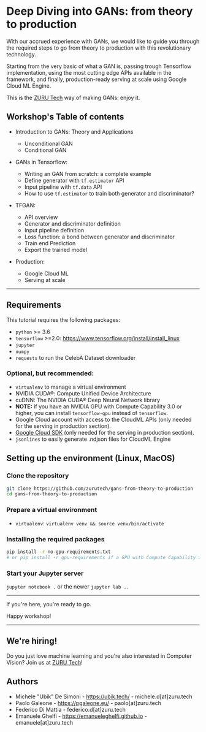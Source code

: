 # Deep Diving into GANs: from theory to production

With our accrued experience with GANs, we would like to guide you through the required steps to go from theory to production with this revolutionary technology.

Starting from the very basic of what a GAN is, passing trough Tensorflow implementation, using the most cutting edge APIs available in the framework, and finally, production-ready serving at scale using Google Cloud ML Engine.

This is the [ZURU Tech](https://zuru.tech/) way of making GANs: enjoy it.

## Workshop's Table of contents

- Introduction to GANs: Theory and Applications
    - Unconditional GAN
    - Conditional GAN

- GANs in Tensorflow:
    - Writing an GAN from scratch: a complete example
    - Define generator with `tf.estimator` API
    - Input pipeline with `tf.data` API
    - How to use `tf.estimator` to train both generator and discriminator?

- TFGAN:
    - API overview
    - Generator and discriminator definition
    - Input pipeline definition
    - Loss function: a bond between generator and discriminator
    - Train end Prediction
    - Export the trained model

- Production:
    - Google Cloud ML
    - Serving at scale

---

## Requirements

This tutorial requires the following packages:

- `python` >= 3.6
- `tensorflow` >=2.0: https://www.tensorflow.org/install/install_linux
- `jupyter`
- `numpy`
- `requests` to run the CelebA Dataset downloader

### Optional, but recommended:

- `virtualenv` to manage a virtual environment
- NVIDIA CUDA®: Compute Unified Device Architecture
- cuDNN: The NVIDIA CUDA® Deep Neural Network library
- **NOTE:** If you have an NVIDIA GPU with Compute Capability 3.0 or higher, you can install `tensorflow-gpu` instead of `tensorflow`.
- Google Cloud account with access to the CloudML APIs (only needed for the serving in production section).
- [Google Cloud SDK](https://cloud.google.com/sdk/) (only needed for the serving in production section).
- `jsonlines` to easily generate .ndjson files for CloudML Engine

## Setting up the environment (Linux, MacOS)

### Clone the repository

```bash
git clone https://github.com/zurutech/gans-from-theory-to-production
cd gans-from-theory-to-production
```

### Prepare a virtual environment

- `virtualenv`: `virtualenv venv && source venv/bin/activate`

### Installing the required packages

```bash
pip install -r no-gpu-requirements.txt
# or pip install -r gpu-requirements if a GPU with Compute Capability >= 3.0 is present
```

### Start your Jupyter server

`jupyter notebook .` or the newer `jupyter lab .`.

---

If you're here, you're ready to go.

Happy workshop!

---

## We're hiring!

Do you just love machine learning and you're also interested in Computer Vision? Join us at [ZURU Tech](https://zuru.tech/)!

## Authors

- Michele "Ubik" De Simoni - https://ubik.tech/ - michele.d[at]zuru.tech
- Paolo Galeone - https://pgaleone.eu/ - paolo[at]zuru.tech
- Federico Di Mattia - federico.d[at]zuru.tech
- Emanuele Ghelfi - https://emanueleghelfi.github.io - emanuele[at]zuru.tech
